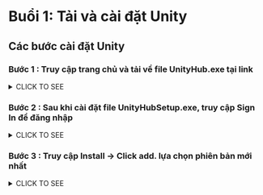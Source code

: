 # Buổi 1: Tải và cài đặt Unity
## Các bước cài đặt Unity
### Bước 1 :  Truy cập trang chủ và tải về file UnityHub.exe tại link

<details><summary>CLICK TO SEE</summary>
<<p><a href="https://store.unity.com/download">https://store.unity.com/download</a></p>

<figure class="wp-block-image"><img src="http://www.dotplays.com/wp-content/uploads/2019/11/image-16-1024x576.png" alt="" class="wp-image-1544" srcset="http://www.dotplays.com/wp-content/uploads/2019/11/image-16-1024x576.png 1024w, http://www.dotplays.com/wp-content/uploads/2019/11/image-16-300x169.png 300w, http://www.dotplays.com/wp-content/uploads/2019/11/image-16-768x432.png 768w" sizes="(max-width: 1024px) 100vw, 1024px" /></figure>
</details>

### Bước 2 : Sau khi cài đặt file UnityHubSetup.exe, truy cập Sign In để đăng nhập

<details><summary>CLICK TO SEE</summary>
<figure class="wp-block-image"><img src="http://www.dotplays.com/wp-content/uploads/2019/11/image-17-1024x576.png" alt="" class="wp-image-1545" srcset="http://www.dotplays.com/wp-content/uploads/2019/11/image-17-1024x576.png 1024w, http://www.dotplays.com/wp-content/uploads/2019/11/image-17-300x169.png 300w, http://www.dotplays.com/wp-content/uploads/2019/11/image-17-768x432.png 768w" sizes="(max-width: 1024px) 100vw, 1024px" /></figure>
</details>

### Bước 3 : Truy cập Install -&gt; Click add. lựa chọn phiên bản mới nhất

<details><summary>CLICK TO SEE</summary>
<figure class="wp-block-image"><img src="http://www.dotplays.com/wp-content/uploads/2019/11/image-18-1024x576.png" alt="" class="wp-image-1547" srcset="http://www.dotplays.com/wp-content/uploads/2019/11/image-18-1024x576.png 1024w, http://www.dotplays.com/wp-content/uploads/2019/11/image-18-300x169.png 300w, http://www.dotplays.com/wp-content/uploads/2019/11/image-18-768x432.png 768w" sizes="(max-width: 1024px) 100vw, 1024px" /></figure>



<p>Lựa chọn các module cần thiết và nhấn tiếp tục </p>



<figure class="wp-block-image"><img src="http://www.dotplays.com/wp-content/uploads/2019/11/image-19-1024x576.png" alt="" class="wp-image-1548" srcset="http://www.dotplays.com/wp-content/uploads/2019/11/image-19-1024x576.png 1024w, http://www.dotplays.com/wp-content/uploads/2019/11/image-19-300x169.png 300w, http://www.dotplays.com/wp-content/uploads/2019/11/image-19-768x432.png 768w" sizes="(max-width: 1024px) 100vw, 1024px" /></figure>



<p>Ví dụ : Nếu cần build game cho Android thì các bạn cần tải bộ Android Build Support, iOS thì là bộ iOS Build Support &#8230;</p>



<figure class="wp-block-image"><img src="http://www.dotplays.com/wp-content/uploads/2019/11/image-20-1024x576.png" alt="" class="wp-image-1549" srcset="http://www.dotplays.com/wp-content/uploads/2019/11/image-20-1024x576.png 1024w, http://www.dotplays.com/wp-content/uploads/2019/11/image-20-300x169.png 300w, http://www.dotplays.com/wp-content/uploads/2019/11/image-20-768x432.png 768w" sizes="(max-width: 1024px) 100vw, 1024px" /></figure>



<p>Nhấn Next và chờ đợi tải về, quá trình này hơi lâu 1 chút nên cố gắng chờ đợi các em nhé </p>



<figure class="wp-block-image"><img src="http://www.dotplays.com/wp-content/uploads/2019/11/image-21-1024x576.png" alt="" class="wp-image-1550" srcset="http://www.dotplays.com/wp-content/uploads/2019/11/image-21-1024x576.png 1024w, http://www.dotplays.com/wp-content/uploads/2019/11/image-21-300x169.png 300w, http://www.dotplays.com/wp-content/uploads/2019/11/image-21-768x432.png 768w" sizes="(max-width: 1024px) 100vw, 1024px" /></figure>



<p>Sau khi tải xong, các bạn truy cập Activate New Lisence để kích hoạt tài khoản miễn phí nhé . </p>



<figure class="wp-block-image"><img src="http://www.dotplays.com/wp-content/uploads/2019/11/image-24-1024x576.png" alt="" class="wp-image-1557" srcset="http://www.dotplays.com/wp-content/uploads/2019/11/image-24-1024x576.png 1024w, http://www.dotplays.com/wp-content/uploads/2019/11/image-24-300x169.png 300w, http://www.dotplays.com/wp-content/uploads/2019/11/image-24-768x432.png 768w" sizes="(max-width: 1024px) 100vw, 1024px" /></figure>



<figure class="wp-block-image"><img src="http://www.dotplays.com/wp-content/uploads/2019/11/image-25-1024x576.png" alt="" class="wp-image-1558" srcset="http://www.dotplays.com/wp-content/uploads/2019/11/image-25-1024x576.png 1024w, http://www.dotplays.com/wp-content/uploads/2019/11/image-25-300x169.png 300w, http://www.dotplays.com/wp-content/uploads/2019/11/image-25-768x432.png 768w" sizes="(max-width: 1024px) 100vw, 1024px" /></figure>



<p>Kế tiếp chúng ta tạo project mới . Click New</p>



<figure class="wp-block-image"><img src="http://www.dotplays.com/wp-content/uploads/2019/11/image-22-1024x576.png" alt="" class="wp-image-1554" srcset="http://www.dotplays.com/wp-content/uploads/2019/11/image-22-1024x576.png 1024w, http://www.dotplays.com/wp-content/uploads/2019/11/image-22-300x169.png 300w, http://www.dotplays.com/wp-content/uploads/2019/11/image-22-768x432.png 768w" sizes="(max-width: 1024px) 100vw, 1024px" /></figure>



<p>Đặt tên, chọn thư mục lưu dự án. Trong seri chúng ta học game 2D nên chọn template là 2D nhé </p>



<figure class="wp-block-image"><img src="http://www.dotplays.com/wp-content/uploads/2019/11/image-23-1024x576.png" alt="" class="wp-image-1555" srcset="http://www.dotplays.com/wp-content/uploads/2019/11/image-23-1024x576.png 1024w, http://www.dotplays.com/wp-content/uploads/2019/11/image-23-300x169.png 300w, http://www.dotplays.com/wp-content/uploads/2019/11/image-23-768x432.png 768w" sizes="(max-width: 1024px) 100vw, 1024px" /></figure>



<p>Kết quả khi tạo dự án thành công </p>



<figure class="wp-block-image"><img src="http://www.dotplays.com/wp-content/uploads/2019/11/image-26-1024x576.png" alt="" class="wp-image-1560" srcset="http://www.dotplays.com/wp-content/uploads/2019/11/image-26-1024x576.png 1024w, http://www.dotplays.com/wp-content/uploads/2019/11/image-26-300x169.png 300w, http://www.dotplays.com/wp-content/uploads/2019/11/image-26-768x432.png 768w" sizes="(max-width: 1024px) 100vw, 1024px" /></figure>

</details>

